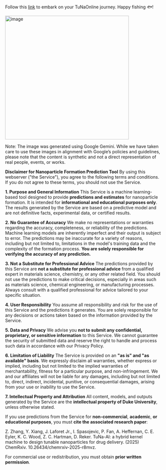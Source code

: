 Follow this [link](https://colab.research.google.com/drive/1N6HIPZ5dDDDnTXMTwGPbjkceb3q_TJ8t?usp=sharing) to embark on your TuNaOnline journey. Happy fishing 🐟!

<img width="400" height="400" alt="image" src="https://github.com/user-attachments/assets/27b880b8-5e76-447a-b1b2-5ba5ef221152" />

Note: The image was generated using Google Gemini. While we have taken care to use these images in alignment with Google’s policies and guidelines, please note that the content is synthetic and not a direct representation of real people, events, or works.


**Disclaimer for Nanoparticle Formation Prediction Tool**
By using this webserver ("the Service"), you agree to the following terms and conditions. If you do not agree to these terms, you should not use the Service.

**1. Purpose and General Information**
This Service is a machine learning-based tool designed to provide **predictions and estimates** for nanoparticle formation. It is intended for **informational and educational purposes only**. The results generated by the Service are based on a predictive model and are not definitive facts, experimental data, or certified results.

**2. No Guarantee of Accuracy**
We make no representations or warranties regarding the accuracy, completeness, or reliability of the predictions. Machine learning models are inherently imperfect and their output is subject to error. The predictions may be inaccurate for a variety of reasons, including but not limited to, limitations in the model's training data and the complexity of the formation process. **You are solely responsible for verifying the accuracy of any prediction.**

**3. Not a Substitute for Professional Advice**
The predictions provided by this Service are **not a substitute for professional advice** from a qualified expert in materials science, chemistry, or any other related field. You should not use the predictions to make critical decisions, especially in areas such as materials science, chemical engineering, or manufacturing processes. Always consult with a qualified professional for advice tailored to your specific situation.

**4. User Responsibility**
You assume all responsibility and risk for the use of this Service and the predictions it generates. You are solely responsible for any decisions or actions taken based on the information provided by the Service.

**5. Data and Privacy**
We advise you **not to submit any confidential, proprietary, or sensitive information** to this Service. We cannot guarantee the security of submitted data and reserve the right to handle and process such data in accordance with our Privacy Policy.

**6. Limitation of Liability**
The Service is provided on an **"as is" and "as available" basis**. We expressly disclaim all warranties, whether express or implied, including but not limited to the implied warranties of merchantability, fitness for a particular purpose, and non-infringement. We and our affiliates will not be liable for any damages, including but not limited to, direct, indirect, incidental, punitive, or consequential damages, arising from your use or inability to use the Service.

**7. Intellectual Property and Attribution**
All content, models, and outputs generated by the Service are the **intellectual property of Duke University**, unless otherwise stated.

If you use predictions from the Service for **non-commercial**, **academic**, **or educational purposes**, you must **cite the associated research paper**:

Z. Zhang, Y. Xiang, J. Laforet Jr., I. Spasojevic, P. Fan, A. Heffernan, C. E. Eyler, K. C. Wood, Z. C. Hartman, D. Reker. TuNa-AI: a hybrid kernel machine to design tunable nanoparticles for drug delivery. (2025) ChemRxiv. 10.26434/chemrxiv-2025-r8mvz.

For commercial use or redistribution, you must obtain **prior written permission**.

